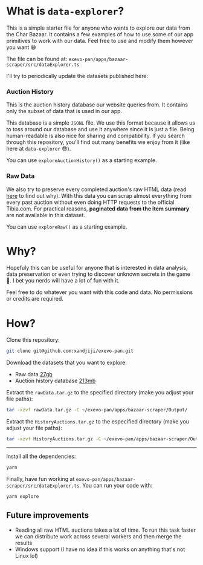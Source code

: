 # What is `data-explorer`?

This is a simple starter file for anyone who wants to explore our data from the
Char Bazaar. It contains a few examples of how to use some of our app primitives
to work with our data. Feel free to use and modify them however you want 😄

The file can be found at: `exevo-pan/apps/bazaar-scraper/src/dataExplorer.ts`

I'll try to periodically update the datasets published here:

### Auction History

This is the auction history database our website queries from. It contains only
the subset of data that is used in our app.

This database is a simple `JSONL` file. We use this format because it allows us
to toss around our database and use it anywhere since it is just a file. Being
human-readable is also nice for sharing and compatibility. If you search through
this repository, you'll find out many benefits we enjoy from it (like here at
`data-explorer` 😎).

You can use `exploreAuctionHistory()` as a starting example.

### Raw Data

We also try to preserve every completed auction's raw HTML data (read
[here](https://www.exevopan.com/blog/about-our-data#How-accurate-is-our-data) to
find out why). With this data you can scrap almost everything from every past
auction without even doing HTTP requests to the official Tibia.com. For
practical reasons, **paginated data from the item summary** are not available in
this dataset.

You can use `exploreRaw()` as a starting example.

# Why?

Hopefuly this can be useful for anyone that is interested in data analysis, data
preservation or even trying to discover unknown secrets in the game 👀. I bet
you nerds will have a lot of fun with it.

Feel free to do whatever you want with this code and data. No permissions or
credits are required.

# How?

Clone this repository:

```bash
git clone git@github.com:xandjiji/exevo-pan.git
```

Download the datasets that you want to explore:

- Raw data
  [27gb](https://drive.google.com/file/d/1dVOsNNRcrdaJd3POuQTNxnrr7LtdB_by/view?usp=sharing)
- Auction history database
  [213mb](https://drive.google.com/file/d/1jP4HuTnmh5lSL-ao0wfdbEur6CAQEeWX/view?usp=sharing)

Extract the `rawData.tar.gz` to the specified directory (make you adjust your
file paths):

```bash
tar -xzvf rawData.tar.gz -C ~/exevo-pan/apps/bazaar-scraper/Output/
```

Extract the `HistoryAuctions.tar.gz` to the especified directory (make you
adjust your file paths):

```bash
tar -xzvf HistoryAuctions.tar.gz -C ~/exevo-pan/apps/bazaar-scraper/Output/
```

---

Install all the dependencies:

```bash
yarn
```

Finally, have fun working at
`exevo-pan/apps/bazaar-scraper/src/dataExplorer.ts`. You can run your code with:

```bash
yarn explore
```

## Future improvements

- Reading all raw HTML auctions takes a lot of time. To run this task faster we
  can distribute work across several workers and then merge the results
- Windows support (I have no idea if this works on anything that's not Linux
  lol)
